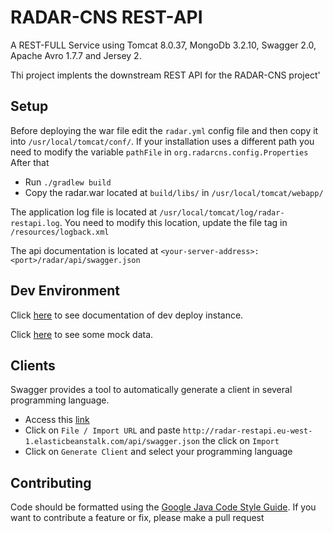 # RADAR-CNS REST-API

A REST-FULL Service using Tomcat 8.0.37, MongoDb 3.2.10, Swagger 2.0, Apache Avro 1.7.7 and Jersey 2.

Thi project implents the downstream REST API for the RADAR-CNS project'

## Setup

Before deploying the war file edit the `radar.yml` config file and then copy it into `/usr/local/tomcat/conf/`. If your installation uses a different path you need to modify the variable `pathFile` in `org.radarcns.config.Properties` After that
- Run `./gradlew build`
- Copy the radar.war located at `build/libs/` in `/usr/local/tomcat/webapp/`

The application log file is located at `/usr/local/tomcat/log/radar-restapi.log`. You need to modify this location, update the file tag in `/resources/logback.xml`

The api documentation is located at `<your-server-address>:<port>/radar/api/swagger.json`

## Dev Environment
Click [here](http://radar-restapi.eu-west-1.elasticbeanstalk.com/api/swagger.json) to see documentation of dev deploy instance.

Click [here](http://radar-restapi.eu-west-1.elasticbeanstalk.com/api/HeartRate/avg/user) to see some mock data.

## Clients
Swagger provides a tool to automatically generate a client in several programming language.
- Access this [link](http://editor.swagger.io)
- Click on `File / Import URL` and paste `http://radar-restapi.eu-west-1.elasticbeanstalk.com/api/swagger.json` the click on `Import`
- Click on `Generate Client` and select your programming language



## Contributing

Code should be formatted using the [Google Java Code Style Guide](https://google.github.io/styleguide/javaguide.html). If you want to contribute a feature or fix, please make a pull request